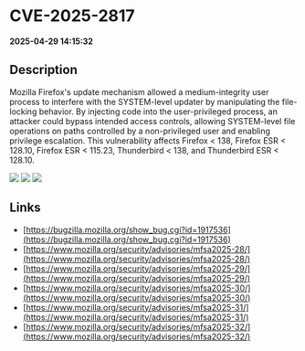 # CVE-2025-2817

**2025-04-29 14:15:32**

## Description
Mozilla Firefox's update mechanism allowed a medium-integrity user process to interfere with the SYSTEM-level updater by manipulating the file-locking behavior. By injecting code into the user-privileged process, an attacker could bypass intended access controls, allowing SYSTEM-level file operations on paths controlled by a non-privileged user and enabling privilege escalation. This vulnerability affects Firefox < 138, Firefox ESR < 128.10, Firefox ESR < 115.23, Thunderbird < 138, and Thunderbird ESR < 128.10.

![](https://img.shields.io/static/v1?label=Score&message=8.8&color=red)
![](https://img.shields.io/static/v1?label=Severity&message=HIGH&color=red)
![](https://img.shields.io/static/v1?label=CWE&message=Traversal&color=green)

## Links
- [https://bugzilla.mozilla.org/show_bug.cgi?id=1917536](https://bugzilla.mozilla.org/show_bug.cgi?id=1917536)
- [https://www.mozilla.org/security/advisories/mfsa2025-28/](https://www.mozilla.org/security/advisories/mfsa2025-28/)
- [https://www.mozilla.org/security/advisories/mfsa2025-29/](https://www.mozilla.org/security/advisories/mfsa2025-29/)
- [https://www.mozilla.org/security/advisories/mfsa2025-30/](https://www.mozilla.org/security/advisories/mfsa2025-30/)
- [https://www.mozilla.org/security/advisories/mfsa2025-31/](https://www.mozilla.org/security/advisories/mfsa2025-31/)
- [https://www.mozilla.org/security/advisories/mfsa2025-32/](https://www.mozilla.org/security/advisories/mfsa2025-32/)
